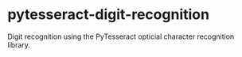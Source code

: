# pytesseract-digit-recognition

Digit recognition using the PyTesseract opticial character recognition library.

